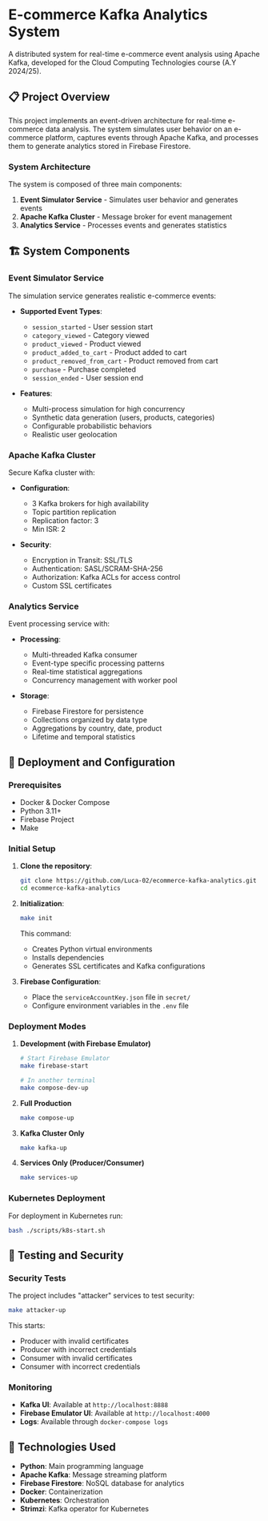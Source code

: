 # E-commerce Kafka Analytics System

A distributed system for real-time e-commerce event analysis using Apache Kafka, developed for the Cloud Computing Technologies course (A.Y 2024/25).

## 📋 Project Overview

This project implements an event-driven architecture for real-time e-commerce data analysis. The system simulates user behavior on an e-commerce platform, captures events through Apache Kafka, and processes them to generate analytics stored in Firebase Firestore.

### System Architecture

The system is composed of three main components:

1. **Event Simulator Service** - Simulates user behavior and generates events  
2. **Apache Kafka Cluster** - Message broker for event management  
3. **Analytics Service** - Processes events and generates statistics  

## 🏗️ System Components

### Event Simulator Service

The simulation service generates realistic e-commerce events:

- **Supported Event Types**:
  - `session_started` - User session start  
  - `category_viewed` - Category viewed  
  - `product_viewed` - Product viewed  
  - `product_added_to_cart` - Product added to cart  
  - `product_removed_from_cart` - Product removed from cart  
  - `purchase` - Purchase completed  
  - `session_ended` - User session end  

- **Features**:
  - Multi-process simulation for high concurrency  
  - Synthetic data generation (users, products, categories)  
  - Configurable probabilistic behaviors  
  - Realistic user geolocation  

### Apache Kafka Cluster

Secure Kafka cluster with:

- **Configuration**:
  - 3 Kafka brokers for high availability  
  - Topic partition replication  
  - Replication factor: 3  
  - Min ISR: 2  

- **Security**:
  - Encryption in Transit: SSL/TLS  
  - Authentication: SASL/SCRAM-SHA-256  
  - Authorization: Kafka ACLs for access control  
  - Custom SSL certificates  

### Analytics Service

Event processing service with:

- **Processing**:
  - Multi-threaded Kafka consumer  
  - Event-type specific processing patterns  
  - Real-time statistical aggregations  
  - Concurrency management with worker pool  

- **Storage**:
  - Firebase Firestore for persistence  
  - Collections organized by data type  
  - Aggregations by country, date, product  
  - Lifetime and temporal statistics  

## 🚀 Deployment and Configuration

### Prerequisites

- Docker & Docker Compose  
- Python 3.11+  
- Firebase Project  
- Make  

### Initial Setup

1. **Clone the repository**:
    ```bash
    git clone https://github.com/Luca-02/ecommerce-kafka-analytics.git
    cd ecommerce-kafka-analytics
    ```

2. **Initialization**:
    ```bash
    make init
    ```
    This command:
    - Creates Python virtual environments  
    - Installs dependencies  
    - Generates SSL certificates and Kafka configurations  

3. **Firebase Configuration**:
   - Place the `serviceAccountKey.json` file in `secret/`  
   - Configure environment variables in the `.env` file  

### Deployment Modes

1. **Development (with Firebase Emulator)**
    ```bash
    # Start Firebase Emulator
    make firebase-start
    
    # In another terminal
    make compose-dev-up
    ```

2. **Full Production**
    ```bash
    make compose-up
    ```

3. **Kafka Cluster Only**
    ```bash
    make kafka-up
    ```

4. **Services Only (Producer/Consumer)**
    ```bash
    make services-up
    ```

### Kubernetes Deployment

For deployment in Kubernetes run:
```bash
bash ./scripts/k8s-start.sh
```

## 🧪 Testing and Security

### Security Tests

The project includes "attacker" services to test security:
```bash
make attacker-up
```

This starts:
- Producer with invalid certificates
- Producer with incorrect credentials
- Consumer with invalid certificates
- Consumer with incorrect credentials

### Monitoring

- **Kafka UI**: Available at `http://localhost:8888`
- **Firebase Emulator UI**: Available at `http://localhost:4000`
- **Logs**: Available through `docker-compose logs`

## 🔧 Technologies Used

- **Python**: Main programming language
- **Apache Kafka**: Message streaming platform
- **Firebase Firestore**: NoSQL database for analytics
- **Docker**: Containerization
- **Kubernetes**: Orchestration
- **Strimzi**: Kafka operator for Kubernetes